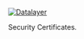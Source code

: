 [![Datalayer](https://docs.datalayer.io/logo/datalayer-25.svg)](https://datalayer.io)

Security Certificates.
